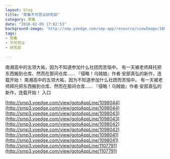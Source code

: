 ```yaml
---
layout: blog
title: "聚集不可思议研究部"
category: 聚集
date: "2018-02-09 17:02:53"
background-image: 'http://smp.yoedge.com/smp-app/resource/viewImage/1002794appline.png'
tags:
- 聚集
- 不可思议
- 研究部

---
```

南湘高中的五领大祐，因为不知道参加什么社团而苦恼中。 有一天被老师拜托把东西搬到仓库、然而在那间仓库…… 『侵略！乌贼娘』作者·安部真弘的新作，连载开始！
南湘高中的五领大祐，因为不知道参加什么社团而苦恼中。 有一天被老师拜托把东西搬到仓库、然而在那间仓库…… 『侵略！乌贼娘』作者·安部真弘的新作，连载开始！
入口

[http://smp3.yoedge.com/view/gotoAppLine/1098044](http://smp3.yoedge.com/view/gotoAppLine/1098044)
[http://smp3.yoedge.com/view/gotoAppLine/1098043](http://smp3.yoedge.com/view/gotoAppLine/1098043)
[http://smp3.yoedge.com/view/gotoAppLine/1098042](http://smp3.yoedge.com/view/gotoAppLine/1098042)
[http://smp3.yoedge.com/view/gotoAppLine/1098041](http://smp3.yoedge.com/view/gotoAppLine/1098041)
[http://smp3.yoedge.com/view/gotoAppLine/1107791](http://smp3.yoedge.com/view/gotoAppLine/1107791)

        
